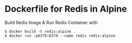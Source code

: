 Dockerfile for Redis in Alpine
==============================

Build Redis Image & Run Redis Container with

    $ docker build -t redis:alpine .
    $ docker run -p6379:6379 --name redis redis:alpine
